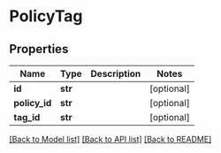 # PolicyTag

## Properties

| Name          | Type    | Description | Notes      |
| ------------- | ------- | ----------- | ---------- |
| **id**        | **str** |             | [optional] |
| **policy_id** | **str** |             | [optional] |
| **tag_id**    | **str** |             | [optional] |

[[Back to Model list]](../README.md#documentation-for-models) [[Back to API list]](../README.md#documentation-for-api-endpoints) [[Back to README]](../README.md)
